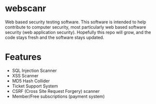 webscanr
========
Web based security testing software. This software is intended to help contribute to computer security, most particularly web based software security (web application security). Hopefully this repo will grow, and the code stays fresh and the software stays updated.

Features
========
- SQL Injection Scanner
- XSS Scanner
- MD5 Hash Collider
- Ticket Support System
- CSRF (Cross Site Request Forgery) scanner
- Member/Free subscriptions (payment system)
